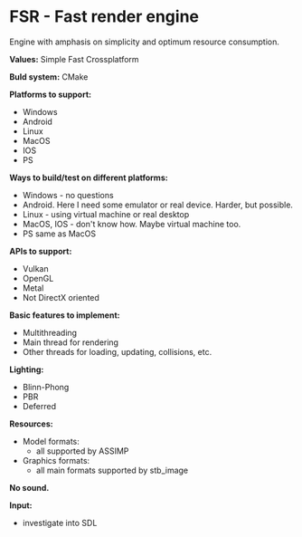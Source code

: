 # FSR - Fast render engine

Engine with amphasis on simplicity and optimum resource consumption.

**Values:**
Simple
Fast
Crossplatform

**Buld system:**
CMake

**Platforms to support:**

- Windows
- Android
- Linux
- MacOS
- IOS
- PS

**Ways to build/test on different platforms:**

- Windows - no questions
- Android. Here I need some emulator or real device. Harder, but possible.
- Linux - using virtual machine or real desktop
- MacOS, IOS - don't know how. Maybe virtual machine too.
- PS same as MacOS

**APIs to support:**

- Vulkan
- OpenGL
- Metal
- Not DirectX oriented

**Basic features to implement:**

- Multithreading
- Main thread for rendering
- Other threads for loading, updating, collisions, etc.

**Lighting:**

- Blinn-Phong
- PBR
- Deferred

**Resources:**

- Model formats:
  - all supported by ASSIMP
- Graphics formats:
  - all main formats supported by stb_image

**No sound.**

**Input:**

- investigate into SDL
